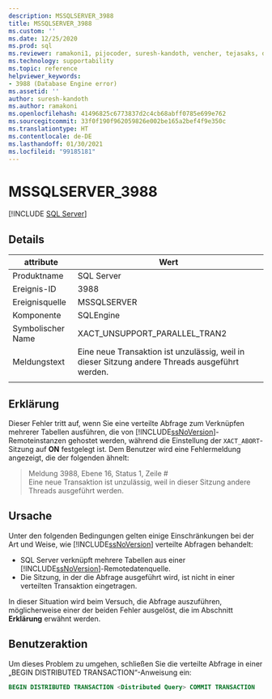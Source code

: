 ```yaml
---
description: MSSQLSERVER_3988
title: MSSQLSERVER_3988
ms.custom: ''
ms.date: 12/25/2020
ms.prod: sql
ms.reviewer: ramakoni1, pijocoder, suresh-kandoth, vencher, tejasaks, docast
ms.technology: supportability
ms.topic: reference
helpviewer_keywords:
- 3988 (Database Engine error)
ms.assetid: ''
author: suresh-kandoth
ms.author: ramakoni
ms.openlocfilehash: 41496825c6773837d2c4cb68abff0785e699e762
ms.sourcegitcommit: 33f0f190f962059826e002be165a2bef4f9e350c
ms.translationtype: HT
ms.contentlocale: de-DE
ms.lasthandoff: 01/30/2021
ms.locfileid: "99185181"
---
```

# <a name="mssqlserver_3988"></a>MSSQLSERVER_3988
 [!INCLUDE [SQL Server](../../includes/applies-to-version/sqlserver.md)]

## <a name="details"></a>Details

|attribute|Wert|
|---|---|
|Produktname|SQL Server|
|Ereignis-ID|3988|
|Ereignisquelle|MSSQLSERVER|
|Komponente|SQLEngine|
|Symbolischer Name|XACT_UNSUPPORT_PARALLEL_TRAN2|
|Meldungstext|Eine neue Transaktion ist unzulässig, weil in dieser Sitzung andere Threads ausgeführt werden.|
||

## <a name="explanation"></a>Erklärung

Dieser Fehler tritt auf, wenn Sie eine verteilte Abfrage zum Verknüpfen mehrerer Tabellen ausführen, die von [!INCLUDE[ssNoVersion](../../includes/ssnoversion-md.md)]-Remoteinstanzen gehostet werden, während die Einstellung der `XACT_ABORT`-Sitzung auf **ON** festgelegt ist. Dem Benutzer wird eine Fehlermeldung angezeigt, die der folgenden ähnelt:

> Meldung 3988, Ebene 16, Status 1, Zeile #  
Eine neue Transaktion ist unzulässig, weil in dieser Sitzung andere Threads ausgeführt werden.

## <a name="cause"></a>Ursache

Unter den folgenden Bedingungen gelten einige Einschränkungen bei der Art und Weise, wie [!INCLUDE[ssNoVersion](../../includes/ssnoversion-md.md)] verteilte Abfragen behandelt:

- SQL Server verknüpft mehrere Tabellen aus einer [!INCLUDE[ssNoVersion](../../includes/ssnoversion-md.md)]-Remotedatenquelle.
- Die Sitzung, in der die Abfrage ausgeführt wird, ist nicht in einer verteilten Transaktion eingetragen.

In dieser Situation wird beim Versuch, die Abfrage auszuführen, möglicherweise einer der beiden Fehler ausgelöst, die im Abschnitt **Erklärung** erwähnt werden.

## <a name="user-action"></a>Benutzeraktion

Um dieses Problem zu umgehen, schließen Sie die verteilte Abfrage in einer „BEGIN DISTRIBUTED TRANSACTION“-Anweisung ein:

```sql
BEGIN DISTRIBUTED TRANSACTION <Distributed Query> COMMIT TRANSACTION
```
